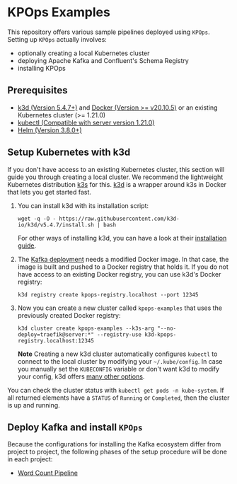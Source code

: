 # KPOps Examples

This repository offers various sample pipelines deployed using `KPOps`. Setting up `KPOps` actually involves:

- optionally creating a local Kubernetes cluster
- deploying Apache Kafka and Confluent's Schema Registry
- installing KPOps

## Prerequisites

- [k3d (Version 5.4.7+)](https://k3d.io/v5.4.7/) and [Docker (Version >= v20.10.5)](https://www.docker.com/get-started/)
  or an existing Kubernetes cluster (>= 1.21.0)
- [kubectl (Compatible with server version 1.21.0)](https://kubernetes.io/docs/tasks/tools/)
- [Helm (Version 3.8.0+)](https://helm.sh)

## Setup Kubernetes with k3d

If you don't have access to an existing Kubernetes cluster,
this section will guide you through creating a local cluster.
We recommend the lightweight Kubernetes distribution [k3s](https://k3s.io/) for this.
[k3d](https://k3d.io/) is a wrapper around k3s in Docker that lets you get started fast.

1. You can install k3d with its installation script:

   ```shell
   wget -q -O - https://raw.githubusercontent.com/k3d-io/k3d/v5.4.7/install.sh | bash
   ```

   For other ways of installing k3d, you can have a look at their
   [installation guide](https://k3d.io/v5.4.7/#installation).

2. The [Kafka deployment](#deploy-kafka) needs a modified Docker image.
   In that case, the image is built and pushed to a Docker registry that holds it.
   If you do not have access to an existing Docker registry, you can use k3d's Docker registry:

   ```shell
   k3d registry create kpops-registry.localhost --port 12345
   ```

3. Now you can create a new cluster called `kpops-examples` that uses the previously created Docker registry:

   ```shell
   k3d cluster create kpops-examples --k3s-arg "--no-deploy=traefik@server:*" --registry-use k3d-kpops-registry.localhost:12345
   ```

   **Note**
   Creating a new k3d cluster automatically configures `kubectl` to connect
   to the local cluster by modifying your `~/.kube/config`.
   In case you manually set the `KUBECONFIG` variable or don't want k3d to modify your config,
   k3d offers [many other options](https://k3d.io/v5.4.6/usage/kubeconfig/#handling-kubeconfigs).

You can check the cluster status with `kubectl get pods -n kube-system`.
If all returned elements have a `STATUS` of `Running` or `Completed`, then the cluster is up and running.

## Deploy Kafka and install `KPOps`

Because the configurations for installing the Kafka ecosystem differ from project to project, the following phases of the setup procedure will be done in each project:

- [Word Count Pipeline](https://github.com/bakdata/kpops-examples/tree/main/word-count)
